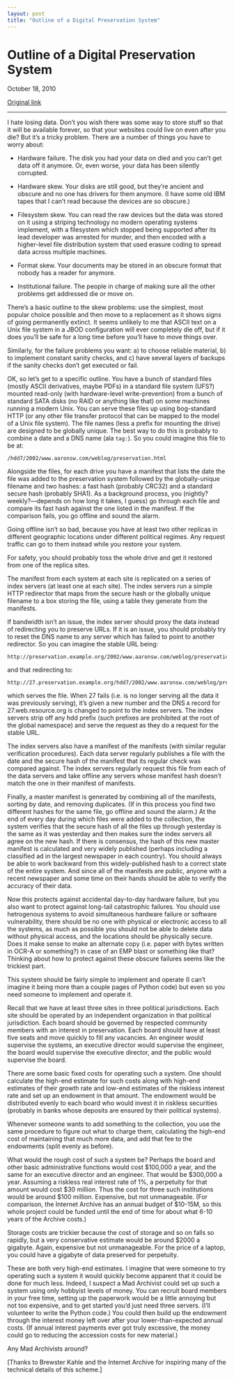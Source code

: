 ```yaml
---
layout: post
title: "Outline of a Digital Preservation System"
---
```

Outline of a Digital Preservation System
========================================

October 18, 2010

[Original link](http://www.aaronsw.com/weblog/preservation)

* * * * *

I hate losing data. Don’t you wish there was some way to store stuff so
that it will be available forever, so that your websites could live on
even after you die? But it’s a tricky problem. There are a number of
things you have to worry about:

-   Hardware failure. The disk you had your data on died and you can’t
    get data off it anymore. Or, even worse, your data has been silently
    corrupted.

-   Hardware skew. Your disks are still good, but they’re ancient and
    obscure and no one has drivers for them anymore. (I have some old
    IBM tapes that I can’t read because the devices are so obscure.)

-   Filesystem skew. You can read the raw devices but the data was
    stored on it using a striping technology no modern operating systems
    implement, with a filesystem which stopped being supported after its
    lead developer was arrested for murder, and then encoded with a
    higher-level file distribution system that used erasure coding to
    spread data across multiple machines.

-   Format skew. Your documents may be stored in an obscure format that
    nobody has a reader for anymore.

-   Institutional failure. The people in charge of making sure all the
    other problems get addressed die or move on.

There’s a basic outline to the skew problems: use the simplest, most
popular choice possible and then move to a replacement as it shows signs
of going permanently extinct. It seems unlikely to me that ASCII text on
a Unix file system in a JBOD configuration will ever completely die off,
but if it does you’ll be safe for a long time before you’ll have to move
things over.

Similarly, for the failure problems you want: a) to choose reliable
material, b) to implement constant sanity checks, and c) have several
layers of backups if the sanity checks don’t get executed or fail.

OK, so let’s get to a specific outline. You have a bunch of standard
files (mostly ASCII derivatives, maybe PDFs) in a standard file system
(UFS?) mounted read-only (with hardware-level write-prevention) from a
bunch of standard SATA disks (no RAID or anything like that) on some
machines running a modern Unix. You can serve these files up using
bog-standard HTTP (or any other file transfer protocol that can be
mapped to the model of a Unix file system). The file names (less a
prefix for mounting the drive) are designed to be globally unique. The
best way to do this is probably to combine a date and a DNS name (ala
`tag:`). So you could imagine this file to be at:

    /hdd7/2002/www.aaronsw.com/weblog/preservation.html

Alongside the files, for each drive you have a manifest that lists the
date the file was added to the preservation system followed by the
globally-unique filename and two hashes: a fast hash (probably CRC32)
and a standard secure hash (probably SHA1). As a background process, you
(nightly? weekly?—depends on how long it takes, I guess) go through each
file and compare its fast hash against the one listed in the manifest.
If the comparison fails, you go offline and sound the alarm.

Going offline isn’t so bad, because you have at least two other replicas
in different geographic locations under different political regimes. Any
request traffic can go to them instead while you restore your system.

For safety, you should probably toss the whole drive and get it restored
from one of the replica sites.

The manifest from each system at each site is replicated on a series of
index servers (at least one at each site). The index servers run a
simple HTTP redirector that maps from the secure hash or the globally
unique filename to a box storing the file, using a table they generate
from the manifests.

If bandwidth isn’t an issue, the index server should proxy the data
instead of redirecting you to preserve URLs. If it is an issue, you
should probably try to reset the DNS name to any server which has failed
to point to another redirector. So you can imagine the stable URL being:

    http://preservation.example.org/2002/www.aaronsw.com/weblog/preservation.html

and that redirecting to:

    http://27.preservation.example.org/hdd7/2002/www.aaronsw.com/weblog/preservation.html

which serves the file. When 27 fails (i.e. is no longer serving all the
data it was previously serving), it’s given a new number and the DNS `A`
record for 27.web.resource.org is changed to point to the index servers.
The index servers strip off any hdd prefix (such prefixes are prohibited
at the root of the global namespace) and serve the request as they do a
request for the stable URL.

The index servers also have a manifest of the manifests (with similar
regular verification procedures). Each data server regularly publishes a
file with the date and the secure hash of the manifest that its regular
check was compared against. The index servers regularly request this
file from each of the data servers and take offline any servers whose
manifest hash doesn’t match the one in their manifest of manifests.

Finally, a master manifest is generated by combining all of the
manifests, sorting by date, and removing duplicates. (If in this process
you find two different hashes for the same file, go offline and sound
the alarm.) At the end of every day during which files were added to the
collection, the system verifies that the secure hash of all the files up
through yesterday is the same as it was yesterday and then makes sure
the index servers all agree on the new hash. If there is consensus, the
hash of this new master manifest is calculated and very widely published
(perhaps including a classified ad in the largest newspaper in each
country). You should always be able to work backward from this
widely-published hash to a correct state of the entire system. And since
all of the manifests are public, anyone with a recent newspaper and some
time on their hands should be able to verify the accuracy of their data.

Now this protects against accidental day-to-day hardware failure, but
you also want to protect against long-tail catastrophic failures. You
should use hetrogenous systems to avoid simultaneous hardware failure or
software vulnerability, there should be no one with physical or
electronic access to all the systems, as much as possible you should not
be able to delete data without physical access, and the locations should
be physically secure. Does it make sense to make an alternate copy (i.e.
paper with bytes written in OCR-A or something?) in case of an EMP blast
or something like that? Thinking about how to protect against these
obscure failures seems like the trickiest part.

This system should be fairly simple to implement and operate (I can’t
imagine it being more than a couple pages of Python code) but even so
you need someone to implement and operate it.

Recall that we have at least three sites in three political
jurisdictions. Each site should be operated by an independent
organization in that political jurisdiction. Each board should be
governed by respected community members with an interest in
preservation. Each board should have at least five seats and move
quickly to fill any vacancies. An engineer would supervise the systems,
an executive director would supervise the engineer, the board would
supervise the executive director, and the public would supervise the
board.

There are some basic fixed costs for operating such a system. One should
calculate the high-end estimate for such costs along with high-end
estimates of their growth rate and low-end estimates of the riskless
interest rate and set up an endowment in that amount. The endowment
would be distributed evenly to each board who would invest it in
riskless securities (probably in banks whose deposits are ensured by
their political systems).

Whenever someone wants to add something to the collection, you use the
same procedure to figure out what to charge them, calculating the
high-end cost of maintaining that much more data, and add that fee to
the endowments (split evenly as before).

What would the rough cost of such a system be? Perhaps the board and
other basic administrative functions would cost \$100,000 a year, and
the same for an executive director and an engineer. That would be
\$300,000 a year. Assuming a riskless real interest rate of 1%, a
perpetuity for that amount would cost \$30 million. Thus the cost for
three such institutions would be around \$100 million. Expensive, but
not unmanageable. (For comparison, the Internet Archive has an annual
budget of \$10-15M, so this whole project could be funded until the end
of time for about what 6-10 years of the Archive costs.)

Storage costs are trickier because the cost of storage and so on falls
so rapidly, but a very conservative estimate would be around \$2000 a
gigabyte. Again, expensive but not unmanageable. For the price of a
laptop, you could have a gigabyte of data preserved for perpetuity.

These are both very high-end estimates. I imagine that were someone to
try operating such a system it would quickly become apparent that it
could be done for much less. Indeed, I suspect a Mad Archivist could set
up such a system using only hobbyist levels of money. You can recruit
board members in your free time, setting up the paperwork would be a
little annoying but not too expensive, and to get started you’d just
need three servers. (I’ll volunteer to write the Python code.) You could
then build up the endowment through the interest money left over after
your lower-than-expected annual costs. (If annual interest payments ever
got truly excessive, the money could go to reducing the accession costs
for new material.)

Any Mad Archivists around?

[Thanks to Brewster Kahle and the Internet Archive for inspiring many of
the technical details of this scheme.]
